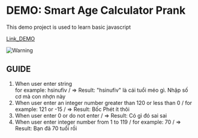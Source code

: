 # DEMO: Smart Age Calculator Prank

This demo project is used to learn basic javascript

[Link_DEMO](https://khangnekk.github.io/SmartAgeCalc/)

![Warning](https://st.depositphotos.com/1575949/4850/v/450/depositphotos_48506501-stock-illustration-prank-red-stamp-text.jpg)

## GUIDE

1. When user enter string <br/>
	for example: hsinufiv /
	=> Result: "hsinufiv"  là cái tuổi méo gì. Nhập số cơ mà con nhợn này
2. When user enter an integer number greater than 120 or less than 0 /
	for example: 121 or -15 /
	=> Result: Bốc Phét ít thôi
3. When user enter 0 or do not enter /
	=> Result: Có gì đó sai sai
4. When user enter integer number from 1 to 119 /
	for example: 70 /
	=> Result: Bạn đã 70 tuổi rồi